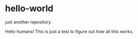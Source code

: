 # hello-world
just another repository

Hello humans!
This is just a test to figure out how all this works.
